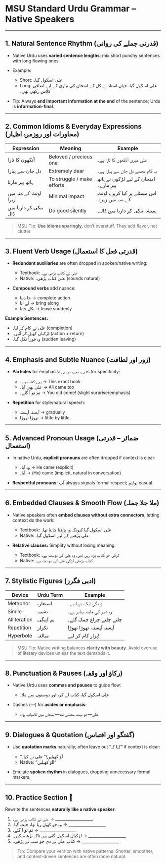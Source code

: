 # **MSU Standard Urdu Grammar – Native Speakers**

---

## **1. Natural Sentence Rhythm (قدرتی جملے کی روانی)**

* Native Urdu uses **varied sentence lengths**: mix short punchy sentences with long flowing ones.
* Example:

  * Short: علی اسکول گیا۔
  * Long: علی اسکول گیا، جہاں استاد نے کل کے امتحان کی تیاری کے لیے اضافی کلاس رکھی تھی۔
* Tip: Always **end important information at the end** of the sentence; Urdu is **information-final**.

---

## **2. Common Idioms & Everyday Expressions (محاورات اور روزمرہ اظہار)**

| Expression            | Meaning                    | Example                                     |
| --------------------- | -------------------------- | ------------------------------------------- |
| آنکھوں کا تارا        | Beloved / precious one     | علی میری آنکھوں کا تارا ہے۔                 |
| دل جان سے پیارا       | Extremely dear             | یہ کام مجھے دل جان سے پیارا ہے۔             |
| ہاتھ پیر مارنا        | To struggle / make efforts | امتحان کے لیے لڑکوں نے ہاتھ پیر مارے۔       |
| اونٹ کے منہ میں زیرا  | Minimal impact             | اس مسئلے پر کیا کریں، اونٹ کے منہ میں زیرا۔ |
| نیکی کر داریا میں ڈال | Do good silently           | ہمیشہ نیکی کر داریا میں ڈال۔                |

> MSU Tip: **Use idioms sparingly**, don’t overstuff. They add flavor, not clutter.

---

## **3. Fluent Verb Usage (قدرتی فعل کا استعمال)**

* **Redundant auxiliaries** are often dropped in spoken/native writing:

  * Textbook: علی نے کتاب پڑھی ہے۔
  * Native: علی کتاب پڑھی۔ (sounds natural)
* **Compound verbs** add nuance:

  * جا دینا → complete action
  * لے آنا → bring along
  * نکل جانا → leave suddenly

**Example Sentences:**

* علی نے کام کر لیا۔ (completion)
* لڑکیاں کھیل کر آئیں۔ (action + return)
* وہ فوراً نکل گیا۔ (sudden leaving)

---

## **4. Emphasis and Subtle Nuance (زور اور لطافت)**

* **Particles** for emphasis: ہی، بھی، تو, ہی is for specificity:

  * یہی کتاب ہے۔ → This exact book
  * علی بھی آیا۔ → Ali came too
  * تم تو آ گئے۔ → You did come! (slight surprise/emphasis)

* **Repetition** for style/natural speech:

  * آہستہ آہستہ → gradually
  * تھوڑا تھوڑا → little by little

---

## **5. Advanced Pronoun Usage (ضمائر – قدرتی استعمال)**

* In native Urdu, **explicit pronouns** are often dropped if context is clear:

  * وہ آیا۔ → He came (explicit)
  * آیا۔ → (He) came (implicit, natural in conversation)

* **Respectful pronouns:** آپ always signals formal respect; تو/تم casual.

---

## **6. Embedded Clauses & Smooth Flow (ملا جلا جملہ)**

* Native speakers often **embed clauses without extra connectors**, letting context do the work:

  * Textbook: علی اسکول گیا کیونکہ وہ پڑھنا چاہتا تھا۔
  * Native: علی پڑھنے کے لیے اسکول گیا۔

* **Relative clauses:** Simplify without losing meaning:

  * Textbook: لڑکی جو کتاب پڑھ رہی تھی، وہ علی کی دوست ہے۔
  * Native: کتاب پڑھتی لڑکی علی کی دوست ہے۔

---

## **7. Stylistic Figures (ادبی فگرز)**

| Device       | Urdu Term | Example                   |
| ------------ | --------- | ------------------------- |
| Metaphor     | استعارہ   | زندگی ایک دریا ہے۔        |
| Simile       | تشبیہ     | وہ شیر کی مانند بہادر ہے۔ |
| Alliteration | ہم آہنگی  | چلتے چلتے چراغ چمک گئے۔   |
| Repetition   | تکرار     | آہستہ آہستہ، تھوڑا تھوڑا  |
| Hyperbole    | مبالغہ    | ہزار کام کر لیے!          |

> MSU Tip: Native writing balances **clarity with beauty**. Avoid overuse of literary devices unless the text demands it.

---

## **8. Punctuation & Pauses (رکاؤ اور وقفہ)**

* Native Urdu uses **commas and pauses** to guide flow:

  * علی اسکول گیا، کتاب لے کر، اور دوستوں سے ملا۔
* Dashes (—) for **asides or emphasis**:

  * علی—جو بہت محنتی تھا—امتحان میں کامیاب ہوا۔

---

## **9. Dialogues & Quotation (گفتگو اور اقتباس)**

* Use **quotation marks** naturally; often leave out “کہا کہ” if context is clear:

  * “آؤ کھیلیں!” علی نے کہا۔
  * Native: “آؤ کھیلیں!”

* Emulate **spoken rhythm** in dialogues, dropping unnecessary formal markers.

---

## **10. Practice Section 📝**

Rewrite the sentences **naturally like a native speaker**:

1. علی نے کتاب پڑھی ہے۔ → \_\_\_\_\_\_\_\_\_\_\_\_\_\_\_\_\_\_\_
2. وہ جو کھیل رہا تھا، جیت گیا۔ → \_\_\_\_\_\_\_\_\_\_\_\_\_\_\_\_\_\_\_
3. تم تو آ گئے۔ → \_\_\_\_\_\_\_\_\_\_\_\_\_\_\_\_\_\_\_
4. لڑکیاں اسکول گئی ہیں تاکہ پڑھ سکیں۔ → \_\_\_\_\_\_\_\_\_\_\_\_\_\_\_\_\_\_\_
5. کتاب علی نے دی جو سب نے پڑھی۔ → \_\_\_\_\_\_\_\_\_\_\_\_\_\_\_\_\_\_\_

> Tip: Compare your version with native patterns. Shorter, smoother, and context-driven sentences are often more natural.